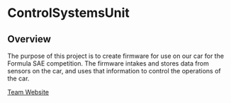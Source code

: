 # ControlSystemsUnit

## Overview
   The purpose of this project is to create firmware for use on our car for the Formula SAE competition. The firmware intakes and stores data from sensors on the car, and uses that information to control the operations of the car.

[Team Website](https://rensselaermotorsport.com/)
